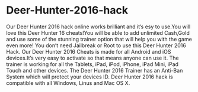 # Deer-Hunter-2016-hack
Our Deer Hunter 2016 hack online works brilliant and it’s esy to use.You will love this Deer Hunter 16 cheats!You will be able to add unlimited Cash,Gold and use some of the stunning trainer option that will help you with the game even more!  You don’t need Jailbreak or Root to use this Deer Hunter 2016 Hack. Our Deer Hunter 2016 Cheats is made for all Android and iOS devices.It’s very easy to activate so that means anyone can use it. The trainer is working for all the Tablets, iPad, iPod, iPhone, iPad Mini, iPad Touch and other devices. The Deer Hunter 2016 Trainer has an Anti-Ban System which will protect your devices ID. Deer Hunter 2016 hack is compatible with all Windows, Linus and Mac OS X.
